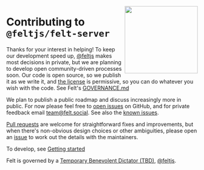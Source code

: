 [<img src="/src/static/felt.png" align="right" width="192" height="178">](https://felt.dev)

# Contributing to `@feltjs/felt-server`

Thanks for your interest in helping!
To keep our development speed up,
[@feltjs](https://github.com/feltjs) makes most decisions in private,
but we are planning to develop open community-driven processes soon.
Our code is open source, so we publish it as we write it,
and [the license](LICENSE) is permissive, so you can do whatever you wish with the code.
See Felt's [GOVERNANCE.md](https://github.com/feltjs/felt/blob/main/GOVERNANCE.md)

We plan to publish a public roadmap and discuss increasingly more in public.
For now please feel free to
[open issues](https://github.com/feltjs/felt-server/issues) on GitHub,
and for private feedback email [team@felt.social](mailto:team@felt.social).
See also the [known issues](https://docs.felt.dev/guide/user/known-issues).

[Pull requests](https://github.com/feltjs/felt-server/pulls)
are welcome for straightforward fixes and improvements,
but when there's non-obvious design choices or other ambiguities,
please open an [issue](https://github.com/feltjs/felt-server/issues)
to work out the details with the maintainers.

To develop, see [Getting started](https://docs.felt.dev/#getting-started)

Felt is governed by a
[Temporary Benevolent Dictator (TBD)](https://github.com/feltjs/felt/blob/main/GOVERNANCE.md),
[@feltjs](https://github.com/feltjs).
